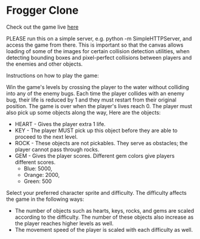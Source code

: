 Frogger Clone
===============================

Check out the game live [here](https://frogger-clone-v1.herokuapp.com/)

PLEASE run this on a simple server, e.g. python -m SimpleHTTPServer, and access the game from there. This is important so that the canvas allows loading of some of the images for certain collision detection utilities, when detecting bounding boxes and pixel-perfect collisions between players and the enemies and other objects.

Instructions on how to play the game:

Win the game's levels by crossing the player to the water without colliding into any of the enemy bugs. Each time the player collides with an enemy bug, their life is reduced by 1 and they must restart from their original position. The game is over when the player's lives reach 0. The player must also pick up some objects along the way, Here are the objects:

- HEART - Gives the player extra 1 life.
- KEY - The player MUST pick up this object before they are able to proceed to the next level.
- ROCK - These objects are not pickables. They serve as obstacles; the player cannot pass through rocks.
- GEM - Gives the player scores. Different gem colors give players different scores.
	- Blue: 5000,
	- Orange: 2000,
	- Green: 500

Select your preferred character sprite and difficulty. The difficulty affects the game in the following ways:
- The number of objects such as hearts, keys, rocks, and gems are scaled according to the difficulty. The number of these objects also increase as the player reaches higher levels as well.
- The movement speed of the player is scaled with each difficulty as well.